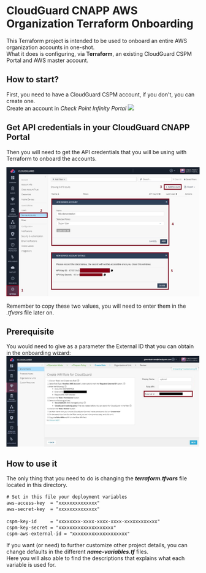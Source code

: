 # CloudGuard CNAPP AWS Organization Terraform Onboarding
This Terraform project is intended to be used to onboard an entire AWS organization accounts in one-shot.     
What it does is configuring, via **Terraform**, an existing CloudGuard CSPM Portal and AWS master account.      
 
## How to start?
First, you need to have a CloudGuard CSPM account, if you don't, you can create one.     
Create an account in *Check Point Infinity Portal* [<img src="https://www.checkpoint.com/wp-content/themes/checkpoint-theme-v2/images/checkpoint-logo.png">](https://portal.checkpoint.com/create-account)

## Get API credentials in your CloudGuard CNAPP Portal
Then you will need to get the API credentials that you will be using with Terraform to onboard the accounts.

![Architectural Design](/zimages/create-cpsm-serviceaccount.jpg)

Remember to copy these two values, you will need to enter them in the *.tfvars* file later on.

## Prerequisite
You would need to give as a parameter the External ID that you can obtain in the onboarding wizard:
![AWS External ID](/zimages/aws-external-id.jpg)

## How to use it
The only thing that you need to do is changing the __*terraform.tfvars*__ file located in this directory.

```hcl
# Set in this file your deployment variables
aws-access-key  = "xxxxxxxxxxxxxx"
aws-secret-key  = "xxxxxxxxxxxxxx"

cspm-key-id     = "xxxxxxxx-xxxx-xxxx-xxxx-xxxxxxxxxxxx"
cspm-key-secret = "xxxxxxxxxxxxxxxxxxxx"
cspm-aws-external-id = "xxxxxxxxxxxxxxxxxxxx"
```
If you want (or need) to further customize other project details, you can change defaults in the different __*name-variables.tf*__ files.   
Here you will also able to find the descriptions that explains what each variable is used for.